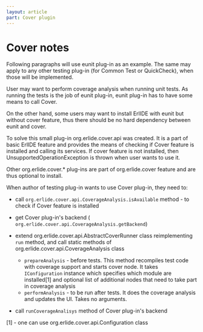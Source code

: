 ```yaml
---
layout: article
part: Cover plugin
---
```


# Cover notes


Following paragraphs will use eunit plug-in as an example.
The same may apply to any other testing plug-in (for Common Test or QuickCheck),
when those will be implemented.

User may want to perform coverage analysis when running unit tests.
As running the tests is the job of eunit plug-in, eunit plug-in has
to have some means to call Cover.

On the other hand, some users may want to install ErlIDE with eunit but without
cover feature, thus there should be no hard dependency between eunit and cover.

To solve this small plug-in org.erlide.cover.api was created.
It is a part of basic ErlIDE feature and provides the means of checking
if Cover feature is installed and calling its services. If cover feature
is not installed, then UnsupportedOperationException is thrown
when user wants to use it.

Other org.erlide.cover.* plug-ins are part of org.erlide.cover feature
and are thus optional to install.

When author of testing plug-in wants to use Cover plug-in,
they need to:

*   call `org.erlide.cover.api.CoverageAnalysis.isAvailable` method - 
to check if Cover feature is installed
*   get Cover plug-in's backend ( `org.erlide.cover.api.CoverageAnalysis.getBackend`)
*    extend org.erlide.cover.api.AbstractCoverRunner class reimplementing `run` method, and call static methods of org.erlide.cover.api.CoverageAnalysis class   
     
     *    `prepareAnalysis` - before tests. This method recompiles
     test code with coverage support and starts cover node.
     It takes `IConfiguration` instance which specifies which
     module are installed[1] and optional list of additional
     nodes that need to take part in coverage analysis
      *    `performAnalysis` - to be run after tests. It does
     the coverage analysis and updates the UI. Takes no arguments. 

*    call `runCoverageAnalisys` method of Cover plug-in's backend

[1] - one can use org.erlide.cover.api.Configuration class
